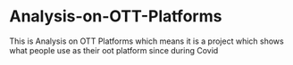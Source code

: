 # Analysis-on-OTT-Platforms
This is Analysis on OTT Platforms which means it is a project which shows what people use as their oot platform since during Covid
